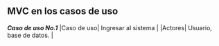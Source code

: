## MVC en los casos de uso

***Caso de uso No.1***
|Caso de uso| Ingresar al sistema |
|Actores| Usuario, base de datos. |
